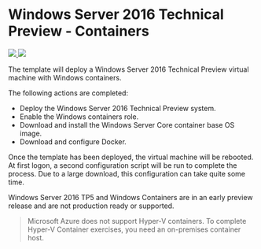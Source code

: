 # Windows Server 2016 Technical Preview - Containers

<a href="https://portal.azure.com/#create/Microsoft.Template/uri/https%3A%2F%2Fraw.githubusercontent.com%2FTravisEz13%2Fazure-quickstart-templates%2Fmaster%2Fwindows-server-containers-preview%2Fazuredeploy.json" target="_blank">
    <img src="http://azuredeploy.net/deploybutton.png"/>
</a>
<a href="http://armviz.io/#/?load=https%3A%2F%2Fraw.githubusercontent.com%2FtravisEz13%2Fazure-quickstart-templates%2Fmaster%2Fwindows-server-containers-preview%2Fazuredeploy.json" target="_blank">
    <img src="http://armviz.io/visualizebutton.png"/>
</a>

The template will deploy a Windows Server 2016 Technical Preview virtual machine with Windows containers. 

The following actions are completed:

- Deploy the Windows Server 2016 Technical Preview system.
- Enable the Windows containers role.
- Download and install the Windows Server Core container base OS image.
- Download and configure Docker.

Once the template has been deployed, the virtual machine will be rebooted. At first logon, a second configuration script will be run to complete the process. Due to a large download, this configuration can take quite some time.

Windows Server 2016 TP5 and Windows Containers are in an early preview release and are not production ready or supported.

> Microsoft Azure does not support Hyper-V containers. To complete Hyper-V Container exercises, you need an on-premises container host.    
